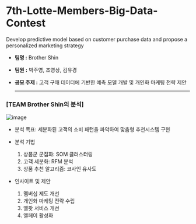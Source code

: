 # 7th-Lotte-Members-Big-Data-Contest
Develop predictive model based on customer purchase data and propose a personalized marketing strategy


- **팀명 :** Brother Shin
- **팀원** **:** 박주영, 조영상, 김유경
    
- **공모 주제 :** 고객 구매 데이터에 기반한 예측 모델 개발 및 개인화 마케팅 전략 제안

    ---
    
### [TEAM Brother Shin의 분석]
![image](https://user-images.githubusercontent.com/79184083/222936556-967b0bc0-2a31-4f10-89f7-afe77bcf3620.png)

- 분석 목표: 세분화된 고객의 소비 패턴을 파악하여 맞춤형 추천시스템 구현

- 분석 기법
  1) 상품군 군집화: SOM 클러스터링
  2) 고객 세분화: RFM 분석
  3) 상품 추천 알고리즘: 코사인 유사도

- 인사이트 및 제안
  1) 멤버십 제도 개선
  2) 개인화 마케팅 전략 수립
  3) 엘팟 서비스 개선
  4) 엘페이 활성화
